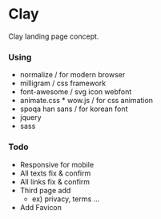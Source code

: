 # Clay
Clay landing page concept.

### Using
- normalize / for modern browser
- milligram / css framework
- font-awesome / svg icon webfont
- animate.css * wow.js / for css animation
- spoqa han sans / for korean font
- jquery
- sass

### Todo
- Responsive for mobile
- All texts fix & confirm
- All links fix & confirm
- Third page add
  - ex) privacy, terms ...
- Add Favicon
